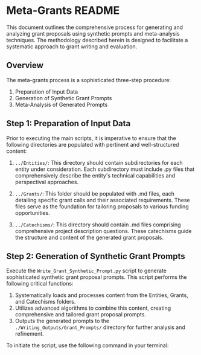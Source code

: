 # Meta-Grants README

This document outlines the comprehensive process for generating and analyzing grant proposals using synthetic prompts and meta-analysis techniques. The methodology described herein is designed to facilitate a systematic approach to grant writing and evaluation.

## Overview

The meta-grants process is a sophisticated three-step procedure:
1. Preparation of Input Data
2. Generation of Synthetic Grant Prompts
3. Meta-Analysis of Generated Prompts

## Step 1: Preparation of Input Data

Prior to executing the main scripts, it is imperative to ensure that the following directories are populated with pertinent and well-structured content:

1. `../Entities/`: This directory should contain subdirectories for each entity under consideration. Each subdirectory must include .py files that comprehensively describe the entity's technical capabilities and perspectival approaches.

2. `../Grants/`: This folder should be populated with .md files, each detailing specific grant calls and their associated requirements. These files serve as the foundation for tailoring proposals to various funding opportunities.

3. `../Catechisms/`: This directory should contain .md files comprising comprehensive project description questions. These catechisms guide the structure and content of the generated grant proposals.

## Step 2: Generation of Synthetic Grant Prompts

Execute the `Write_Grant_Synthetic_Prompt.py` script to generate sophisticated synthetic grant proposal prompts. This script performs the following critical functions:

1. Systematically loads and processes content from the Entities, Grants, and Catechisms folders.
2. Utilizes advanced algorithms to combine this content, creating comprehensive and tailored grant proposal prompts.
3. Outputs the generated prompts to the `./Writing_Outputs/Grant_Prompts/` directory for further analysis and refinement.

To initiate the script, use the following command in your terminal:
